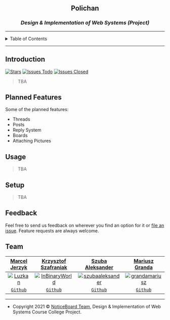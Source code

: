 <p align="center">
  <h2 align="center">Polichan</h2>
  <h3 align="center"><i>Design & Implementation of Web Systems (Project)</i></h3>
</p>

---

<details>
  <summary>Table of Contents</summary>
  <ol>
    <li>
      <a href="#Introduction">Introduction</a>
    </li>
    <li>
      <a href="#Usage">Usage</a>
    </li>
    <li>
      <a href="#Setup">Setup</a>
    </li>
  </ol>
</details>

---

## Introduction

[![Stars](https://img.shields.io/github/stars/Luzkan/NoticeBoard)](https://github.com/Luzkan/NoticeBoard/stargazers)
[![Issues Todo](https://img.shields.io/github/issues/Luzkan/NoticeBoard)](https://github.com/Luzkan/NoticeBoard/issues)
[![Issues Closed](https://img.shields.io/github/issues-closed/Luzkan/NoticeBoard?color=bgreen)](https://github.com/Luzkan/NoticeBoard/issues)


> TBA


## Planned Features

Some of the planned features:

* Threads
* Posts
* Reply System
* Boards
* Attaching Pictures

## Usage

> TBA

## Setup

> TBA


## Feedback

Feel free to send us feedback on wherever you find an option for it or [file an issue](https://github.com/MessengerNotifier/issues/new). Feature requests are always welcome.


## Team


| <a href="https://github.com/Luzkan/" target="_blank">**Marcel Jerzyk**</a> | <a href="https://github.com/InBinaryWorld" target="_blank">**Krzysztof Szafraniak**</a> | <a href="https://github.com/szubaaleksander" target="_blank">**Szuba Aleksander**</a> | <a href="https://github.com/grandamariusz" target="_blank">**Mariusz Granda**</a> |
| :---: |:---:| :---:| :---:|
| [![Luzkan](https://avatars1.githubusercontent.com/u/1352231?s=150&u=cadaf12690f8715dc8cffa070b89f0e8c3bdabba&v=4?s=150)](https://github.com/Luzkan/)    | [![InBinaryWorld](https://cdn.ticketswap.com/public/202003/ea92c768-8b93-407f-a70b-2c40911fcfe1.b89e30c805396dfc2abb94e160c844a5bc7f13de.jpeg)](https://github.com/InBinaryWorld) | [![szubaaleksander](https://cdn.ticketswap.com/public/202003/ea92c768-8b93-407f-a70b-2c40911fcfe1.b89e30c805396dfc2abb94e160c844a5bc7f13de.jpeg)](https://github.com/szubaaleksander)  | [![grandamariusz](https://avatars.githubusercontent.com/u/56649353?s=150)](https://github.com/grandamariusz)
| <a href="https://github.com/Luzkan" target="_blank">`Github`</a> | <a href="https://github.com/InBinaryWorld" target="_blank">`Github`</a> | <a href="https://github.com/szubaaleksander" target="_blank">`Github`</a> | <a href="https://github.com/grandamariusz" target="_blank">`Github`</a>

---

- Copyright 2021 © <a href="https://github.com/Luzkan/NoticeBoard/" target="_blank">NoticeBoard Team</a>, Design & Implementation of Web Systems Course College Project.